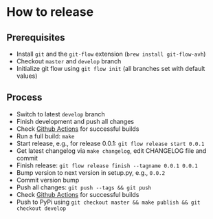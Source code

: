 # How to release

## Prerequisites

-   Install `git` and the `git-flow` extension (`brew install git-flow-avh`)
-   Checkout `master` and `develop` branch
-   Initialize git flow using `git flow init` (all branches set with default values)

## Process

-   Switch to latest `develop` branch
-   Finish development and push all changes
-   Check [Github Actions](https://github.com/BastiTee/pype-cli/actions) for successful builds
-   Run a full build: `make`
-   Start release, e.g., for release 0.0.1: `git flow release start 0.0.1`
-   Get latest changelog via `make changelog`, edit CHANGELOG file and commit
-   Finish release: `git flow release finish --tagname 0.0.1 0.0.1`
-   Bump version to next version in setup.py, e.g., `0.0.2`
-   Commit version bump
-   Push all changes: `git push --tags && git push`
-   Check [Github Actions](https://github.com/BastiTee/pype-cli/actions) for successful builds
-   Push to PyPi using `git checkout master && make publish && git checkout develop`
